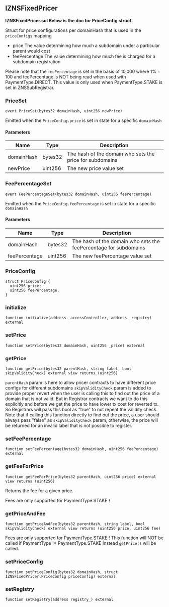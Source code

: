 ## IZNSFixedPricer

**IZNSFixedPricer.sol Below is the doc for PriceConfig struct.**

Struct for price configurations per domainHash that is used in the `priceConfigs` mapping
 - price The value determining how much a subdomain under a particular parent would cost
 - feePercentage The value determining how much fee is charged for a subdomain registration

Please note that the `feePercentage` is set in the basis of 10,000 where 1% = 100
 and feePercentage is NOT being read when used with PaymentType.DIRECT. This value is only
 used when PaymentType.STAKE is set in ZNSSubRegistrar.

### PriceSet

```solidity
event PriceSet(bytes32 domainHash, uint256 newPrice)
```

Emitted when the `PriceConfig.price` is set in state for a specific `domainHash`

#### Parameters

| Name | Type | Description |
| ---- | ---- | ----------- |
| domainHash | bytes32 | The hash of the domain who sets the price for subdomains |
| newPrice | uint256 | The new price value set |

### FeePercentageSet

```solidity
event FeePercentageSet(bytes32 domainHash, uint256 feePercentage)
```

Emitted when the `PriceConfig.feePercentage` is set in state for a specific `domainHash`

#### Parameters

| Name | Type | Description |
| ---- | ---- | ----------- |
| domainHash | bytes32 | The hash of the domain who sets the feePercentage for subdomains |
| feePercentage | uint256 | The new feePercentage value set |

### PriceConfig

```solidity
struct PriceConfig {
  uint256 price;
  uint256 feePercentage;
}
```

### initialize

```solidity
function initialize(address _accessController, address _registry) external
```

### setPrice

```solidity
function setPrice(bytes32 domainHash, uint256 _price) external
```

### getPrice

```solidity
function getPrice(bytes32 parentHash, string label, bool skipValidityCheck) external view returns (uint256)
```

`parentHash` param is here to allow pricer contracts
 to have different price configs for different subdomains
`skipValidityCheck` param is added to provide proper revert when the user is
calling this to find out the price of a domain that is not valid. But in Registrar contracts
we want to do this explicitly and before we get the price to have lower tx cost for reverted tx.
So Registrars will pass this bool as "true" to not repeat the validity check.
Note that if calling this function directly to find out the price, a user should always pass "false"
as `skipValidityCheck` param, otherwise, the price will be returned for an invalid label that is not
possible to register.

### setFeePercentage

```solidity
function setFeePercentage(bytes32 domainHash, uint256 feePercentage) external
```

### getFeeForPrice

```solidity
function getFeeForPrice(bytes32 parentHash, uint256 price) external view returns (uint256)
```

Returns the fee for a given price.

Fees are only supported for PaymentType.STAKE !

### getPriceAndFee

```solidity
function getPriceAndFee(bytes32 parentHash, string label, bool skipValidityCheck) external view returns (uint256 price, uint256 fee)
```

Fees are only supported for PaymentType.STAKE !
 This function will NOT be called if PaymentType != PaymentType.STAKE
 Instead `getPrice()` will be called.

### setPriceConfig

```solidity
function setPriceConfig(bytes32 domainHash, struct IZNSFixedPricer.PriceConfig priceConfig) external
```

### setRegistry

```solidity
function setRegistry(address registry_) external
```

